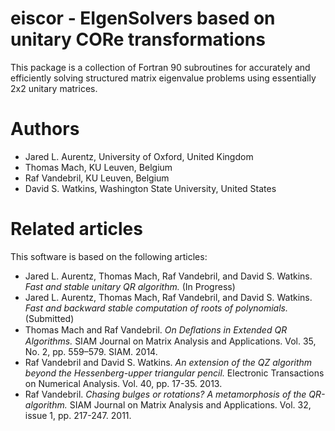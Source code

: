 # eiscor - EIgenSolvers based on unitary CORe transformations
This package is a collection of Fortran 90 subroutines for accurately and efficiently solving structured matrix eigenvalue problems using essentially 2x2 unitary matrices.

# Authors
- Jared L. Aurentz, University of Oxford, United Kingdom
- Thomas Mach, KU Leuven, Belgium
- Raf Vandebril, KU Leuven, Belgium
- David S. Watkins, Washington State University, United States

# Related articles
This software is based on the following articles:
- Jared L. Aurentz, Thomas Mach, Raf Vandebril, and David S. Watkins. _Fast and stable unitary QR algorithm._ (In Progress)
- Jared L. Aurentz, Thomas Mach, Raf Vandebril, and David S. Watkins. _Fast and backward stable computation of roots of polynomials._ (Submitted)
- Thomas Mach and Raf Vandebril. _On Deﬂations in Extended QR Algorithms._ SIAM Journal on Matrix Analysis and Applications. Vol. 35, No. 2, pp. 559–579. SIAM. 2014. 
- Raf Vandebril and David S. Watkins. _An extension of the QZ algorithm beyond the Hessenberg-upper triangular pencil._ Electronic Transactions on Numerical Analysis. Vol. 40, pp. 17-35. 2013.
- Raf Vandebril. _Chasing bulges or rotations? A metamorphosis of the QR-algorithm._ SIAM Journal on Matrix Analysis and Applications. Vol. 32, issue 1, pp. 217-247. 2011.

